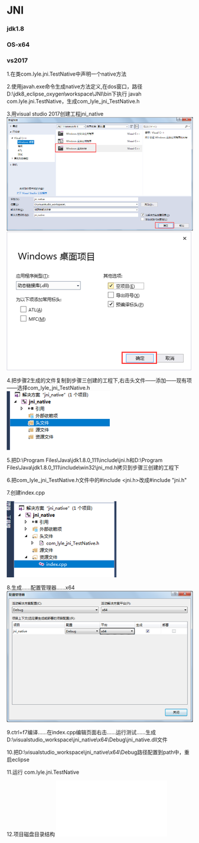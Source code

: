 # JNI

### jdk1.8
### OS-x64
### vs2017

1.在类com.lyle.jni.TestNative中声明一个native方法

2.使用javah.exe命令生成native方法定义,在dos窗口，路径D:\jdk8_eclipse_oxygen\workspace\JNI\bin下执行
	javah com.lyle.jni.TestNative，生成com_lyle_jni_TestNative.h
	
3.用visual studio 2017创建工程jni_native
![创建工程1](/img/创建工程1.png "创建工程1")
![向导配置2](/img/向导配置2.png "向导配置2")

4.把步骤2生成的文件复制到步骤三创建的工程下,右击头文件——添加——现有项——选择com_lyle_jni_TestNative.h
![添加头文件3](/img/添加头文件3.png "添加头文件3")

5.把D:\Program Files\Java\jdk1.8.0_111\include\jni.h和D:\Program Files\Java\jdk1.8.0_111\include\win32\jni_md.h拷贝到步骤三创建的工程下

6.把com_lyle_jni_TestNative.h文件中的#include <jni.h>改成#include "jni.h"

7.创建index.cpp

![visual_studio工程目录](/img/visual_studio工程目录.png "visual_studio工程目录")

8.生成……配置管理器……x64
![配置管理器4](/img/配置管理器4.png "配置管理器4")

9.ctrl+f7编译……在index.cpp编辑页面右击……运行测试……生成D:\visualstudio_workspace\jni_native\x64\Debug\jni_native.dll文件

10.把D:\visualstudio_workspace\jni_native\x64\Debug路径配置到path中，重启eclipse

11.运行 com.lyle.jni.TestNative

12.项目磁盘目录结构
![磁盘目录](/项目磁盘目录.txt "磁盘目录")